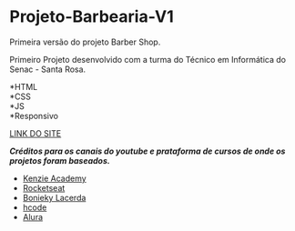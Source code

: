 # Projeto-Barbearia-V1
 Primeira versão do projeto Barber Shop.
 
 Primeiro Projeto desenvolvido com a turma do Técnico em Informática do Senac - Santa Rosa.
 
 *HTML\
 *CSS\
 *JS\
 *Responsivo
 
 [LINK DO SITE](https://robsondpreuss.github.io/Projeto-Barbearia-V1/)

 _**Créditos para os canais do youtube e prataforma de cursos de onde os projetos foram baseados.**_

* [Kenzie Academy](https://www.youtube.com/channel/UC6rcCbDzhVoIm1V7WnwPDIQ)
* [Rocketseat](https://www.youtube.com/channel/UCSfwM5u0Kce6Cce8_S72olg)
* [Bonieky Lacerda](https://www.youtube.com/user/bonieky)
* [hcode](https://www.youtube.com/channel/UCjWENuSH2gX55-y7QSZiWxA)
* [Alura](https://www.youtube.com/user/aluracursosonline)
